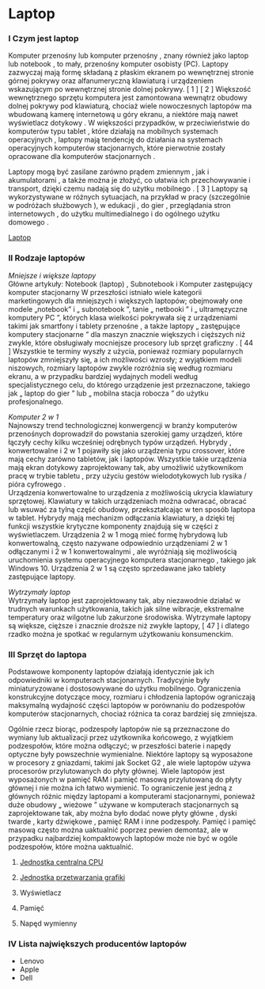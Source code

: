 # Laptop

### I Czym jest laptop   

Komputer przenośny lub komputer przenośny , znany również jako laptop lub notebook , to mały, przenośny komputer osobisty (PC). Laptopy zazwyczaj mają formę składaną z płaskim ekranem po wewnętrznej stronie górnej pokrywy oraz alfanumeryczną klawiaturą i urządzeniem wskazującym po wewnętrznej stronie dolnej pokrywy. [ 1 ] [ 2 ] Większość wewnętrznego sprzętu komputera jest zamontowana wewnątrz obudowy dolnej pokrywy pod klawiaturą, chociaż wiele nowoczesnych laptopów ma wbudowaną kamerę internetową u góry ekranu, a niektóre mają nawet wyświetlacz dotykowy . W większości przypadków, w przeciwieństwie do komputerów typu tablet , które działają na mobilnych systemach operacyjnych , laptopy mają tendencję do działania na systemach operacyjnych komputerów stacjonarnych, które pierwotnie zostały opracowane dla komputerów stacjonarnych .

Laptopy mogą być zasilane zarówno prądem zmiennym , jak i akumulatorami , a także można je złożyć, co ułatwia ich przechowywanie i transport, dzięki czemu nadają się do użytku mobilnego . [ 3 ] Laptopy są wykorzystywane w różnych sytuacjach, na przykład w pracy (szczególnie w podróżach służbowych ), w edukacji , do gier , przeglądania stron internetowych , do użytku multimedialnego i do ogólnego użytku domowego .

[Laptop](https://en.wikipedia.org/wiki/Laptop)

### II Rodzaje laptopów   

_Mniejsze i większe laptopy_  
Główne artykuły: Notebook (laptop) , Subnotebook i Komputer zastępujący komputer stacjonarny
W przeszłości istniało wiele kategorii marketingowych dla mniejszych i większych laptopów; obejmowały one modele „notebook” i „ subnotebook ”, tanie „ netbooki ” i „ ultramęzyczne komputery PC ”, których klasa wielkości pokrywała się z urządzeniami takimi jak smartfony i tablety przenośne , a także laptopy „ zastępujące komputery stacjonarne ” dla maszyn znacznie większych i cięższych niż zwykle, które obsługiwały mocniejsze procesory lub sprzęt graficzny . [ 44 ] Wszystkie te terminy wyszły z użycia, ponieważ rozmiary popularnych laptopów zmniejszyły się, a ich możliwości wzrosły; z wyjątkiem modeli niszowych, rozmiary laptopów zwykle rozróżnia się według rozmiaru ekranu, a w przypadku bardziej wydajnych modeli według specjalistycznego celu, do którego urządzenie jest przeznaczone, takiego jak „ laptop do gier ” lub „ mobilna stacja robocza ” do użytku profesjonalnego.

_Komputer 2 w 1_  
Najnowszy trend technologicznej konwergencji w branży komputerów przenośnych doprowadził do powstania szerokiej gamy urządzeń, które łączyły cechy kilku wcześniej odrębnych typów urządzeń. Hybrydy , konwertowalne i 2 w 1 pojawiły się jako urządzenia typu crossover, które mają cechy zarówno tabletów, jak i laptopów. Wszystkie takie urządzenia mają ekran dotykowy zaprojektowany tak, aby umożliwić użytkownikom pracę w trybie tabletu , przy użyciu gestów wielodotykowych lub rysika / pióra cyfrowego .  
Urządzenia konwertowalne to urządzenia z możliwością ukrycia klawiatury sprzętowej. Klawiatury w takich urządzeniach można odwracać, obracać lub wsuwać za tylną część obudowy, przekształcając w ten sposób laptopa w tablet. Hybrydy mają mechanizm odłączania klawiatury, a dzięki tej funkcji wszystkie krytyczne komponenty znajdują się w części z wyświetlaczem. Urządzenia 2 w 1 mogą mieć formę hybrydową lub konwertowalną, często nazywane odpowiednio urządzeniami 2 w 1 odłączanymi i 2 w 1 konwertowalnymi , ale wyróżniają się możliwością uruchomienia systemu operacyjnego komputera stacjonarnego , takiego jak Windows 10. Urządzenia 2 w 1 są często sprzedawane jako tablety zastępujące laptopy.

_Wytrzymały laptop_  
Wytrzymały laptop jest zaprojektowany tak, aby niezawodnie działać w trudnych warunkach użytkowania, takich jak silne wibracje, ekstremalne temperatury oraz wilgotne lub zakurzone środowiska. Wytrzymałe laptopy są większe, cięższe i znacznie droższe niż zwykłe laptopy, [ 47 ] i dlatego rzadko można je spotkać w regularnym użytkowaniu konsumenckim.

### III Sprzęt do laptopa   

Podstawowe komponenty laptopów działają identycznie jak ich odpowiedniki w komputerach stacjonarnych. Tradycyjnie były miniaturyzowane i dostosowywane do użytku mobilnego. Ograniczenia konstrukcyjne dotyczące mocy, rozmiaru i chłodzenia laptopów ograniczają maksymalną wydajność części laptopów w porównaniu do podzespołów komputerów stacjonarnych, chociaż różnica ta coraz bardziej się zmniejsza.

Ogólnie rzecz biorąc, podzespoły laptopów nie są przeznaczone do wymiany lub aktualizacji przez użytkownika końcowego, z wyjątkiem podzespołów, które można odłączyć; w przeszłości baterie i napędy optyczne były powszechnie wymienialne. Niektóre laptopy są wyposażone w procesory z gniazdami, takimi jak Socket G2 , ale wiele laptopów używa procesorów przylutowanych do płyty głównej. Wiele laptopów jest wyposażonych w pamięć RAM i pamięć masową przylutowaną do płyty głównej i nie można ich łatwo wymienić. To ograniczenie jest jedną z głównych różnic między laptopami a komputerami stacjonarnymi, ponieważ duże obudowy „ wieżowe ” używane w komputerach stacjonarnych są zaprojektowane tak, aby można było dodać nowe płyty główne , dyski twarde , karty dźwiękowe , pamięć RAM i inne podzespoły. Pamięć i pamięć masową często można uaktualnić poprzez pewien demontaż, ale w przypadku najbardziej kompaktowych laptopów może nie być w ogóle podzespołów, które można uaktualnić.

1. [Jednostka centralna CPU](https://pl.wikipedia.org/wiki/Jednostka_systemowa) 

2. [Jednostka przetwarzania grafiki](https://pl.wikipedia.org/wiki/Procesor_graficzny)

3. Wyświetlacz

4. Pamięć

5. Napęd wymienny

### IV Lista największych producentów laptopów   

* Lenovo
* Apple
* Dell
